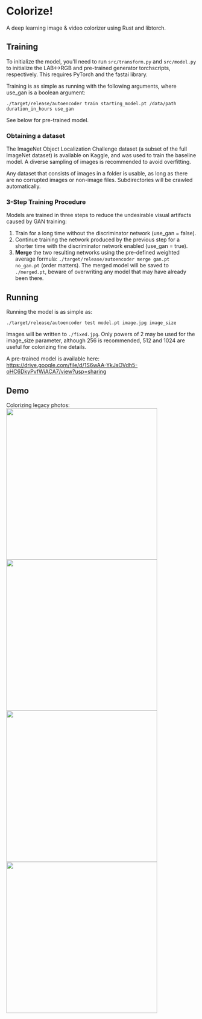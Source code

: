 # Colorize!
A deep learning image &amp; video colorizer using Rust and libtorch.

## Training
To initialize the model, you'll need to run `src/transform.py` and `src/model.py` to initialize the LAB<->RGB and pre-trained generator torchscripts, respectively.
This requires PyTorch and the fastai library.

Training is as simple as running with the following arguments, where use_gan is a boolean argument:
```
./target/release/autoencoder train starting_model.pt /data/path duration_in_hours use_gan
```

See below for pre-trained model.

### Obtaining a dataset
The ImageNet Object Localization Challenge dataset (a subset of the full ImageNet dataset) is available on Kaggle,
and was used to train the baseline model. A diverse sampling of images is recommended to avoid overfitting.

Any dataset that consists of images in a folder is usable, as long as there are no corrupted images or non-image files. Subdirectories will be crawled automatically.

### 3-Step Training Procedure
Models are trained in three steps to reduce the undesirable visual artifacts caused by GAN training:
1. Train for a long time without the discriminator network (use_gan = false).
2. Continue training the network produced by the previous step for a shorter time with the discriminator network enabled (use_gan = true).
3. **Merge** the two resulting networks using the pre-defined weighted average formula: `./target/release/autoencoder merge gan.pt no_gan.pt` (order matters). The merged model will be saved to `./merged.pt`, beware of overwriting any model that may have already been there.

## Running
Running the model is as simple as:
```
./target/release/autoencoder test model.pt image.jpg image_size
```
Images will be written to `./fixed.jpg`.
Only powers of 2 may be used for the image_size parameter, although 256 is recommended, 512 and 1024 are useful for colorizing fine details.

A pre-trained model is available here: 
https://drive.google.com/file/d/1S6wAA-YkJsOVdh5-oHC6DkyPvfWiACA7/view?usp=sharing

## Demo

Colorizing legacy photos:
<img src="https://i.imgur.com/O0Lhm75.jpeg" width="400">
<img src="https://i.imgur.com/MefnRvW.jpeg" width="400">
<img src="https://i.imgur.com/ly1q00t.jpeg" width="400">
<img src="https://i.imgur.com/sulnni9.jpeg" width="400">
